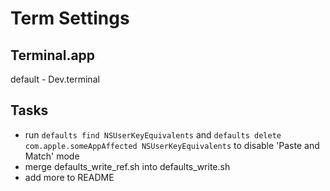 # Term Settings

## Terminal.app
default - Dev.terminal

## Tasks
* run ```defaults find NSUserKeyEquivalents``` and ```defaults delete com.apple.someAppAffected NSUserKeyEquivalents``` to disable 'Paste and Match' mode
* merge defaults_write_ref.sh into defaults_write.sh
* add more to README
